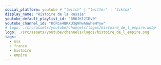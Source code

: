 ```yaml
---
social_platform: youtube # "twitch" | "twitter" | "tiktok"
display_name: "Histoire de la Russie"
youtube_default_playlist_id: "B96JKl2IEv0"
youtube_channel_id: "UCRCe4BKXU3gNhwAGwheHYyw"
# logo: ./src/assets/youtube/channels/logos/histoire_de_l_empire.webp
logo: ./src/assets/youtube/channels/logos/histoire_de_l_empire.png
tags:
  - usa
  - france
  - histoire
  - empire
---
```

